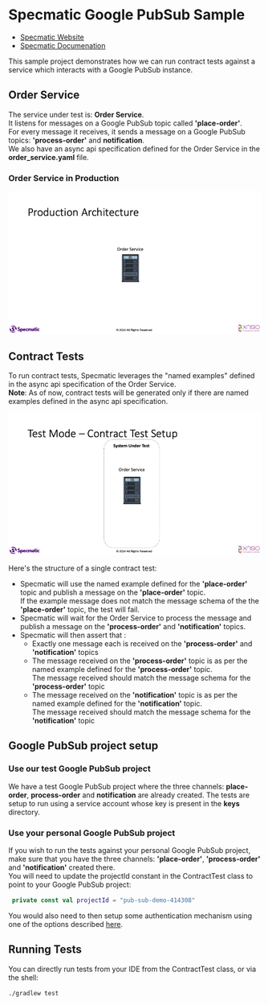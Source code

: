 # Specmatic Google PubSub Sample

* [Specmatic Website](https://specmatic.in)
* [Specmatic Documenation](https://specmatic.in/documentation.html)

This sample project demonstrates how we can run contract tests against a service which interacts with a Google PubSub instance. 


## Order Service
The service under test is: **Order Service**.  
It listens for messages on a Google PubSub topic called **'place-order'**.  
For every message it receives, it sends a message on a Google PubSub topics: **'process-order'** and **notification**.  
We also have an async api specification defined for the Order Service in the **order_service.yaml** file.  

### Order Service in Production

![Order Service Production Architecture](assets/order_service_prod_architecture.gif)

## Contract Tests
To run contract tests, Specmatic leverages the "named examples" defined in the async api specification of the Order Service.  
**Note**: As of now, contract tests will be generated only if there are named examples defined in the async api specification. 

![Order Service Production Architecture](assets/order_service_contract_test.gif)

Here's the structure of a single contract test:
- Specmatic will use the named example defined for the **'place-order'** topic and publish a message on the **'place-order'** topic.  
  If the example message does not match the message schema of the the **'place-order'** topic, the test will fail.
- Specmatic will wait for the Order Service to process the message and publish a message on the **'process-order'** and **'notification'** topics.
- Specmatic will then assert that :
  - Exactly one message each is received on the **'process-order'** and **'notification'** topics
  - The message received on the **'process-order'** topic is as per the named example defined for the **'process-order'** topic.  
    The message received should match the message schema for the **'process-order'** topic
  - The message received on the **'notification'** topic is as per the named example defined for the **'notification'** topic.  
    The message received should match the message schema for the **'notification'** topic

## Google PubSub project setup

### Use our test Google PubSub project

We have a test Google PubSub project where the three channels: **place-order**, **process-order** and **notification** are already created.
The tests are setup to run using a service account whose key is present in the **keys** directory.

### Use your personal Google PubSub project

If you wish to run the tests against your personal Google PubSub project, make sure that you have the three channels: **'place-order'**, **'process-order'** and **'notification'**  created there.  
You will need to update the projectId constant in the ContractTest class to point to your Google PubSub project:
```kotlin
 private const val projectId = "pub-sub-demo-414308"
```
You would also need to then setup some authentication mechanism using one of the options described [here](https://cloud.google.com/docs/authentication/provide-credentials-adc#how-to).


## Running Tests
You can directly run tests from your IDE from the ContractTest class, or via the shell:
```shell
./gradlew test
```




